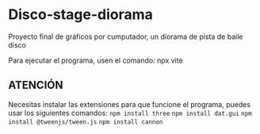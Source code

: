 # Disco-stage-diorama
 Proyecto final de gráficos por cumputador, un diorama de pista de baile disco

Para ejecutar el programa, usen el comando: npx vite

## ATENCIÓN
Necesitas instalar las extensiones para que funcione el programa, puedes usar los siguientes comandos:
``npm install three``
``npm install dat.gui``
``npm install @tweenjs/tween.js``
``npm install cannon``
